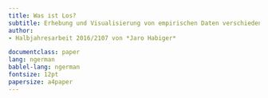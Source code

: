 ```yaml
---
title: Was ist Los?
subtitle: Erhebung und Visualisierung von empirischen Daten verschiedener Internet-Zeitungen
author:
- Halbjahresarbeit 2016/2107 von *Jaro Habiger*

documentclass: paper
lang: ngerman
bablel-lang: ngerman
fontsize: 12pt
papersize: a4paper
---
```

